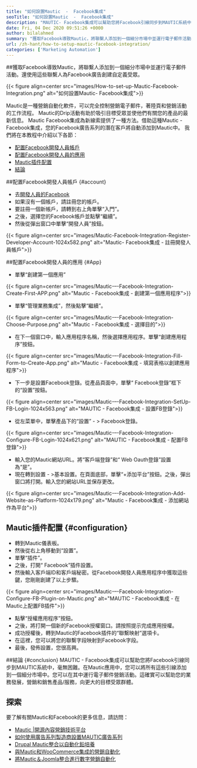 ```yaml
---
title: "如何設置Mautic  -  Facebook集成" 
seoTitle: "如何設置Mautic  -  Facebook集成" 
description: "MAUTIC- Facebook集成可以幫助您將Facebook引線同步到MAUTIC系統中，而無需任何困難，然後將其用於營銷活動。" 
date: Fri, 04 Dec 2020 09:51:26 +0000
author: bilalahmed
summary: "獲取Facebook導致Mautic，將聯繫人添加到一個細分市場中並運行電子郵件活動。還使用這些聯繫人為Facebook廣告創建自定義受眾。" 
url: /zh-hant/how-to-setup-mautic-facebook-integration/
categories: ['Marketing Automation']
---
```


##獲取Facebook導致Mautic，將聯繫人添加到一個細分市場中並運行電子郵件活動。還使用這些聯繫人為Facebook廣告創建自定義受眾。

{{< figure align=center src="images/How-to-set-up-Mautic-Facebook-Integration.png" alt="如何設置Mautic- Facebook集成">}}

Mautic是一種營銷自動化軟件，可以完全控制營銷電子郵件，著陸頁和營銷活動的工作流程。 Mautic的Drip活動有助於吸引目標受眾並使他們有關您的產品的最新信息。 Mautic Facebook集成為新線索提供了一種方法。借助這種Mautic  -  Facebook集成，您的Facebook廣告系列的潛在客戶將自動添加到Mautic中。
我們將在本教程中介紹以下各節：
  * [配置Facebook開發人員帳戶][1]
  * [配置Facebook開發人員的應用][2]
  * [Mautic插件配置][3]
  * [結論][4]

##配置Facebook開發人員帳戶 {#account}
* 去[開發人員的Facebook][5]
* 如果沒有一個帳戶，請註冊您的帳戶。
* 要註冊一個新帳戶，請轉到右上角單擊“入門”。
* 之後，選擇您的Facebook帳戶並點擊“繼續”。
* 然後從彈出窗口中單擊“開發人員”按鈕。

{{< figure align=center src="images/Mautic-Facebook-Integration-Register-Developer-Account-1024x582.png" alt="Mautic- Facebook集成 - 註冊開發人員帳戶">}}


##配置Facebook開發人員的應用 {#App}
* 單擊“創建第一個應用”

{{< figure align=center src="images/Mautic-–-Facebook-Integration-Create-First-APP.png" alt="Mautic  -  Facebook集成 - 創建第一個應用程序">}}

* 單擊“管理業務集成”，然後點擊“繼續”。

{{< figure align=center src="images/Mautic-–-Facebook-Integration-Choose-Purpose.png" alt="Mautic  -  Facebook集成 - 選擇目的">}}

* 在下一個窗口中，輸入應用程序名稱，然後選擇應用程序。單擊“創建應用程序”按鈕。

{{< figure align=center src="images/Mautic-–-Facebook-Integration-Fill-Form-to-Create-App.png" alt="Mautic  -  Facebook集成 - 填寫表格以創建應用程序">}}

* 下一步是設置Facebook登錄。從產品頁面中，單擊“ Facebook登錄”框下的“設置”按鈕。

{{< figure align=center src="images/Mautic-–-Facebook-Integration-SetUp-FB-Login-1024x563.png" alt="MAUTIC  -  Facebook集成 - 設置FB登錄">}}

* 從左菜單中，單擊產品下的“設置”  - > Facebook登錄。

{{< figure align=center src="images/Mautic-–-Facebook-Integration-Configure-FB-Login-1024x621.png" alt="MAUTIC  -  Facebook集成 - 配置FB登錄">}}

* 輸入您的Mautic網站URL。將“客戶端登錄”和“ Web Oauth登錄”設置為“是”。
* 現在轉到設置 - >基本設置。在頁面底部，單擊“+添加平台”按鈕。之後，彈出窗口將打開。輸入您的網站URL並保存更改。

{{< figure align=center src="images/Mautic-–-Facebook-Integration-Add-Website-as-Platform-1024x179.png" alt="Mautic  -  Facebook集成 - 添加網站作為平台">}}


## Mautic插件配置 {#configuration}
* 轉到Mautic儀表板。
* 然後從右上角移動到“設置”。
* 單擊“插件”。
* 之後，打開“ Facebook”插件設置。
* 然後輸入客戶端ID和客戶端秘密。從Facebook開發人員應用程序中獲取這些鍵，您剛剛創建了以上步驟。

{{< figure align=center src="images/Mautic-–-Facebook-Integration-Configure-FB-Plugin-on-Mautic.png" alt="MAUTIC  -  Facebook集成 - 在Mautic上配置FB插件">}}

* 點擊“授權應用程序”按鈕。
* 之後，將打開一個新的Facebook授權窗口。請按照提示完成應用授權。
* 成功授權後，轉到Mautic的Facebook插件的“聯繫映射”選項卡。
* 在這裡，您可以將您的聯繫字段映射到Facebook字段。
* 最後，發佈設置，您很高興。

##結論 {#conclusion}
MAUTIC  -  Facebook集成可以幫助您將Facebook引線同步到MAUTIC系統中，毫無困難。在Mautic應用中，您可以將所有這些引線添加到一個細分市場中。您可以在其中運行電子郵件營銷活動。這確實可以幫助您的業務發展，營銷和銷售產品/服務，向更大的目標受眾群體。

## 探索
要了解有關Mautic和Facebook的更多信息，請訪問：
  * [Mautic |開源內容營銷技術平台][6]
  * [如何使用廣告系列製造商設置MAUTIC廣告系列][7]
  * [Drupal Mautic整合以自動化鉛培養][8]
  * [與Mautic和WooCommerce集成的營銷自動化][9]
  * [將Mautic＆Joomla整合進行數字營銷自動化][10]

  
[1]: #account
[2]: #app
[3]: #configuration
[4]: #conclusion
[5]: https://developers.facebook.com/docs/apps#register
[6]: https://products.containerize.com/marketing-automation/mautic
[7]: https://blog.containerize.com/marketing-automation/how-to-setup-marketing-campaigns-using-mautic-campaign-builder/
[8]: https://blog.containerize.com/content-management/drupal-tutorial-automate-lead-growth-with-drupal-mautic/
[9]: https://blog.containerize.com/blogging/marketing-automation-using-mautic-and-wordpress-woocommerce/
[10]: https://blog.containerize.com/content-management/integrate-mautic-with-joomla-for-marketing-automation/
